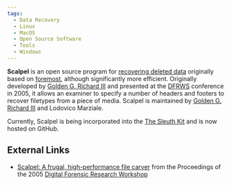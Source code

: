 ```yaml
---
tags:
  - Data Recovery
  - Linux
  - MacOS
  - Open Source Software
  - Tools
  - Windows
---
```

**Scalpel** is an open source program for [recovering deleted data](recovering_deleted_data.md)
originally based on [foremost](foremost.md), although significantly more
efficient. Originally developed by [Golden G.  Richard III](golden_g_richard_iii.md)
and presented at the [DFRWS](digital_forensic_research_workshop.md) conference
in 2005, it allows an examiner to specify a number of headers and footers to
recover filetypes from a piece of media. Scalpel is maintained by [Golden G. Richard III](golden_g_richard_iii.md)
and Lodovico Marziale.

Currently, Scalpel is being incorporated into the [The Sleuth Kit](the_sleuth_kit.md)
and is now hosted on GitHub.

## External Links

- [Scalpel: A frugal, high-performance file carver](http://dfrws.org/2005/proceedings/richard_scalpel.pdf)
  from the Proceedings of the 2005 [Digital Forensic Research Workshop](digital_forensic_research_workshop.md)
